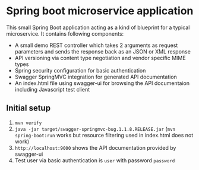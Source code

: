 Spring boot microservice application
====================================

This small Spring Boot application acting as a kind of blueprint for a typical microservice.
It contains following components:

* A small demo REST controller which takes 2 arguments as request parameters and sends the response back as an JSON or XML response
* API versioning via content type negotiation and vendor specific MIME types
* Spring security configuration for basic authentication
* Swagger SpringMVC integration for generated API documentation
* An index.html file using swagger-ui for browsing the API documentaion including Javascript test client

Initial setup
-------------

1. `mvn verify`
2. `java -jar target/swagger-springmvc-bug.1.1.8.RELEASE.jar`
   (`mvn spring-boot:run` works but resource filtering used in index.html does not work)
3. `http://localhost:9000` shows the API documentation provided by swagger-ui
4. Test user via basic authentication is `user` with password `password`
